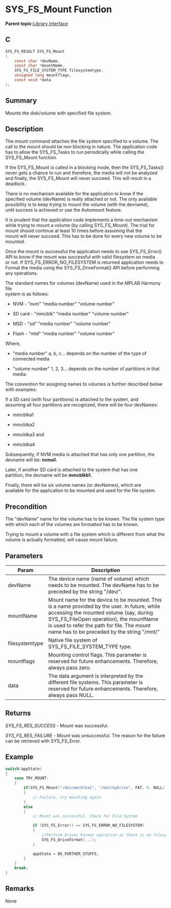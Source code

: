# SYS\_FS\_Mount Function

**Parent topic:**[Library Interface](GUID-42556FDF-A632-49FE-8A5E-9303A926578C.md)

## C

```c
SYS_FS_RESULT SYS_FS_Mount
(
    const char *devName,
    const char *mountName,
    SYS_FS_FILE_SYSTEM_TYPE filesystemtype,
    unsigned long mountflags,
    const void *data
);
```

## Summary

Mounts the disk/volume with specified file system.

## Description

The mount command attaches the file system specified to a volume. The<br />call to the mount should be non blocking in nature. The application code<br />has to allow the SYS\_FS\_Tasks to run periodically while calling the<br />SYS\_FS\_Mount function.

If the SYS\_FS\_Mount is called in a blocking mode, then the SYS\_FS\_Tasks\(\)<br />never gets a chance to run and therefore, the media will not be analyzed<br />and finally, the SYS\_FS\_Mount will never succeed. This will result in a deadlock.

There is no mechanism available for the application to know if the<br />specified volume \(devName\) is really attached or not. The only available<br />possibility is to keep trying to mount the volume \(with the devname\),<br />until success is achieved or use the Automount feature.

It is prudent that the application code implements a time-out mechanism<br />while trying to mount a volume \(by calling SYS\_FS\_Mount\). The trial for<br />mount should continue at least 10 times before assuming that the<br />mount will never succeed. This has to be done for every new volume to be<br />mounted.

Once the mount is successful the application needs to use SYS\_FS\_Error\(\)<br />API to know if the mount was successful with valid filesystem on media<br />or not. If SYS\_FS\_ERROR\_NO\_FILESYSTEM is returned application needs to<br />Format the media using the SYS\_FS\_DriveFormat\(\) API before performing<br />any operations.

The standard names for volumes \(devName\) used in the MPLAB Harmony file<br />system is as follows:

-   NVM - "nvm" "media number" "volume number"

-   SD card - "mmcblk" "media number" "volume number"

-   MSD - "sd" "media number" "volume number"

-   Flash - "mtd" "media number" "volume number"


Where,

-   "media number" a, b, c... depends on the number of the type of connected media

-   "volume number" 1, 2, 3... depends on the number of partitions in that media.


The convention for assigning names to volumes is further described below<br />with examples:

If a SD card \(with four partitions\) is attached to the system, and<br />assuming all four partitions are recognized, there will be four devNames:

-   mmcblka1

-   mmcblka2

-   mmcblka3 and

-   mmcblka4


Subsequently, if NVM media is attached that has only one partition, the<br />devname will be: **nvma1.**

Later, if another SD card is attached to the system that has one<br />partition, the devname will be **mmcblkb1.**

Finally, there will be six volume names \(or devNames\), which are<br />available for the application to be mounted and used for the file system.

## Precondition

The "devName" name for the volume has to be known. The file system type with which each of the volumes are formatted has to be known.

Trying to mount a volume with a file system which is different from what the volume is actually formatted, will cause mount failure.

## Parameters

|Param|Description|
|-----|-----------|
|devName|The device name \(name of volume\) which needs to be mounted. The devName has to be preceded by the string "/dev/".|
|mountName|Mount name for the device to be mounted. This is a name provided by the user. In future, while accessing the mounted volume \(say, during SYS\_FS\_FileOpen operation\), the mountName is used to refer the path for file. The mount name has to be preceded by the string "/mnt/"|
|filesystemtype|Native file system of SYS\_FS\_FILE\_SYSTEM\_TYPE type.|
|mountflags|Mounting control flags. This parameter is reserved for future enhancements. Therefore, always pass zero.|
|data|The data argument is interpreted by the different file systems. This parameter is reserved for future enhancements. Therefore, always pass NULL.|

## Returns

*SYS\_FS\_RES\_SUCCESS* - Mount was successful.

*SYS\_FS\_RES\_FAILURE* - Mount was unsuccessful. The reason for the failure<br />can be retrieved with SYS\_FS\_Error.

## Example

```c
switch(appState)
{
    case TRY_MOUNT:
    {
        if(SYS_FS_Mount("/dev/mmcblka1", "/mnt/myDrive", FAT, 0, NULL) != SYS_FS_RES_SUCCESS)
        {
            // Failure, try mounting again
        }
        else
        {
            // Mount was successful. Check for File System

            if (SYS_FS_Error() == SYS_FS_ERROR_NO_FILESYSTEM)
            {
                //Perform Driver Format operation as there is no filesystem on media
                SYS_FS_DriveFormat(...);
            }

            appState = DO_FURTHER_STUFFS;
        }
    }
    break;
}
```

## Remarks

None

